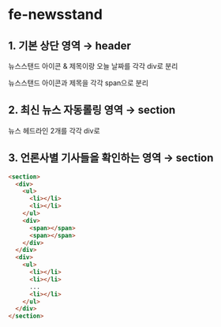 # fe-newsstand

## 1. 기본 상단 영역 → header

뉴스스탠드 아이콘 & 제목이랑 오늘 날짜를 각각 div로 분리

뉴스스탠드 아이콘과 제목을 각각 span으로 분리

## 2. 최신 뉴스 자동롤링 영역 → section

뉴스 헤드라인 2개를 각각 div로

## 3. 언론사별 기사들을 확인하는 영역 → section

```html
<section>
  <div>
    <ul>
      <li></li>
      <li></li>
    </ul>
    <div>
      <span></span>
      <span></span>
    </div>
  </div>
  <div>
    <ul>
      <li></li>
      <li></li>
      ...
      <li></li>
    </ul>
  </div>
</section>
```
